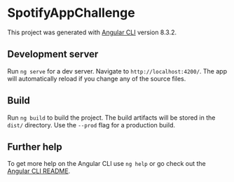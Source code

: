 # SpotifyAppChallenge

This project was generated with [Angular CLI](https://github.com/angular/angular-cli) version 8.3.2.

## Development server
Run `ng serve` for a dev server. Navigate to `http://localhost:4200/`. The app will automatically reload if you change any of the source files.

## Build
Run `ng build` to build the project. The build artifacts will be stored in the `dist/` directory. Use the `--prod` flag for a production build.


## Further help
To get more help on the Angular CLI use `ng help` or go check out the [Angular CLI README](https://github.com/angular/angular-cli/blob/master/README.md).
